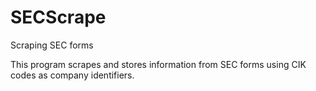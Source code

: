 # SECScrape
Scraping SEC forms

This program scrapes and stores information from SEC forms using CIK codes as company identifiers.
